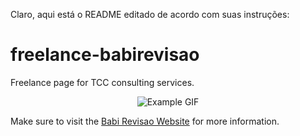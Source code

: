 Claro, aqui está o README editado de acordo com suas instruções:

# freelance-babirevisao

Freelance page for TCC consulting services.

<p align="center">
  <img src="https://media.giphy.com/media/v1.Y2lkPTc5MGI3NjExaTJxdW11ZTB6cjdpM3BubGxocDA1aDZ6ZjV4dGRpaTltN3pmemZxcyZlcD12MV9pbnRlcm5hbF9naWZfYnlfaWQmY3Q9Zw/WHhUJOADOmcAw1XN9D/giphy.gif" alt="Example GIF">
</p>

Make sure to visit the [Babi Revisao Website](https://babirevisao.vercel.app/) for more information.
